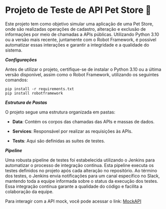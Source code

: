 # Projeto de Teste de API Pet Store 🚀

Este projeto tem como objetivo simular uma aplicação de uma Pet Store, onde são realizadas operações de cadastro, alteração e exclusão de informações por meio de chamadas a APIs públicas. Utilizando Python 3.10 ou a versão mais recente, juntamente com o Robot Framework, é possível automatizar essas interações e garantir a integridade e a qualidade do sistema.

***Configurações***

Antes de utilizar o projeto, certifique-se de instalar o Python 3.10 ou a última versão disponível, assim como o Robot Framework, utilizando os seguintes comandos:
```
pip install -r requirements.txt
pip install robotframework
```

***Estrutura de Pastas***

O projeto segue uma estrutura organizada em pastas:

- **Data**: Contém os corpos das chamadas das APIs e massas de dados.
  
- **Services**: Responsável por realizar as requisições às APIs.

- **Tests**: Aqui são definidas as suítes de testes.

***Pipeline***

Uma robusta pipeline de testes foi estabelecida utilizando o Jenkins para automatizar o processo de integração contínua. Esta pipeline executa os testes definidos no projeto após cada alteração no repositório. Ao término dos testes, o Jenkins envia notificações para um canal específico no Slack, mantendo toda a equipe informada sobre o status da execução dos testes. Essa integração contínua garante a qualidade do código e facilita a colaboração da equipe.

Para interagir com a API mock, você pode acessar o link: [MockAPI](https://mockapi.io/projects)
